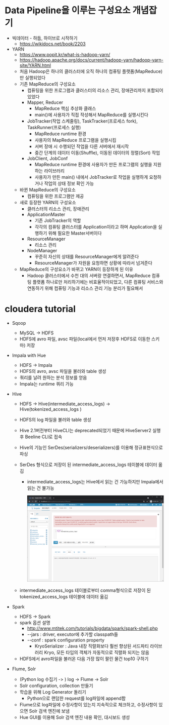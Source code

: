 # Data Pipeline을 이루는 구성요소 개념잡기

* 빅데이터 - 하둡, 하이브로 시작하기
  * https://wikidocs.net/book/2203
* YARN
  * https://www.popit.kr/what-is-hadoop-yarn/
  * https://hadoop.apache.org/docs/current/hadoop-yarn/hadoop-yarn-site/YARN.html
  * 처음 Hadoop은 하나의 클러스터에 오직 하나의 컴퓨팅 플랫폼(MapReduce)만 실행되었다
  * 기존 MapReduce의 구성요소
    * 컴퓨팅을 위한 프로그램과 클러스터의 리소스 관리, 장애관리까지 포함되어 있었다
    * Mapper, Reducer
      * MapReduce 핵심 추상화 클래스
      * main()에 사용자가 직접 작성해서 MapReduce를 실행시킨다
    * JobTracker(작업 스케줄링), TaskTracker(프로세스 fork), TaskRunner(프로세스 실행)
      * MapReduce runtime 환경
      * 사용자의 MapReduce 프로그램을 실행시킴
      * 서버 장애 시 수행되던 작업을 다른 서버에서 재시작
      * 중간 단계의 데이터 이동(Shuffle), 이동된 데이터의 정렬(Sort) 작업
    * JobClient, JobConf
      * MapReduce runtime 환경에 사용자가 만든 프로그램의 실행을 지원하는 라이브러리
      * 사용자가 만든 main() 내에서 JobTracker로 작업을 실행하게 요청하거나 작업의 상태 정보 확인 가능
  * 바뀐 MapReduce의 구성요소
    * 컴퓨팅을 위한 프로그램만 제공
  * 새로 등장한 YARN의 구성요소
    * 클러스터의 리소스 관리, 장애관리
    * ApplicationMaster
      * 기존 JobTracker의 역할
      * 각각의 컴퓨팅 클러스터를 Application이라고 하며 Application을 실행하기 위해 필요한 Master서버이다
    * ResourceManager
      * 리소스 관리
    * NodeManager
      * 꾸준히 자신의 상태를 ResourceManager에게 알려준다
      * ResourceManager가 자원을 요청하면 상황에 따라서 넘겨준다
  * MapReduce의 구성요소가 바뀌고 YARN이 등장하게 된 이유
    * Hadoop 클러스터에서 수천 대의 서버랑 연결하면서, MapReduce 컴퓨팅 플랫폼 하나로만 처리하기에는 비효율적이되었고, 다른 컴퓨팅 서비스와 연동하기 위해 컴퓨팅 기능과 리소스 관리 기능 분리가 필요해서

# cloudera tutorial

* Sqoop

  * MySQL -> HDFS
  * HDFS에 avro 파일, avsc 파일(local에서 먼저 저장후 HDFS로 이동한 스키마) 저장

* Impala with Hue

  * HDFS -> Impala
  * HDFS의 avro, avsc 파일을 불러와 table 생성
  * 쿼리를 날려 원하는 분석 정보를 얻음
  * Impala는 runtime 쿼리 가능

* Hive

  * HDFS -> Hive(intermediate_access_logs) -> Hive(tokenized_access_logs )

  * HDFS의 log 파일을 불러와 table 생성

  * Hive 2.1버전부터 HiveCLI는 deprecated되었기 때문에 HiveServer2 실행 후 Beeline CLI로 접속

  * Hive의 기능인 SerDes(serializers/deserializers)를 이용해 정규표현식으로 파싱

  * SerDes 형식으로 저장이 된 intermediate_access_logs 테이블에 데이터 옮김

    * intermediate_access_logs는 Hive에서 읽는 건 가능하지만 Impala에서 읽는 건 불가능

      ![image-20210920133829464](210927DataPipeline.assets/image-20210920133829464.png)

  * intermediate_access_logs 테이블로부터 comma형식으로 저장이 된 tokenized_access_logs 테이블에 데이터 옮김

* Spark
  * HDFS -> Spark
  * spark 옵션 설명
    * http://www.mtitek.com/tutorials/bigdata/spark/spark-shell.php
    * --jars : driver, executor에 추가할 classpath들
    * --conf : spark configuration property
      * KryoSerializer : Java 내장 직렬화보다 훨씬 향상된 서드파티 라이브러리 Kryo, 모든 타입의 객체가 자동적으로 직렬화 되지는 않음
  * HDFS에서 avro파일을 불러온 다음 가장 많이 팔린 물건 top10 구하기
* Flume, Solr
  * (Python log 수집기 -> ) log -> Flume -> Solr
  * Solr configuration, collection 만들기
  * 학습을 위해 Log Generator 돌리기
    * Python으로 랜덤한 request를 log파일에 append함
  * Flume으로 log파일에 수정사항이 있는지 지속적으로 체크하고, 수정사항이 있으면 Solr 검색 엔진에 보냄
  * Hue GUI를 이용해 Solr 검색 엔진 내용 확인, 대시보드 생성

